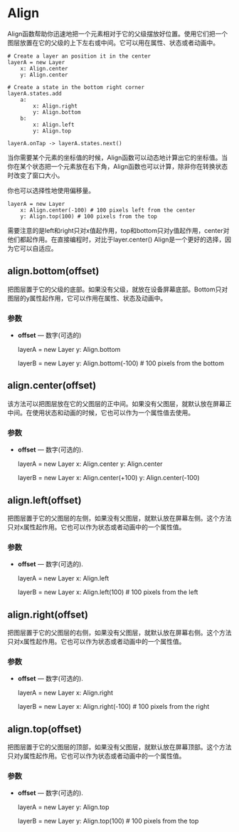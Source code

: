 # Align

Align函数帮助你迅速地把一个元素相对于它的父级摆放好位置。使用它们把一个图层放置在它的父级的上下左右或中间。它可以用在属性、状态或者动画中。

    # Create a layer an position it in the center 
    layerA = new Layer
        x: Align.center
        y: Align.center
     
    # Create a state in the bottom right corner 
    layerA.states.add
        a:
            x: Align.right
            y: Align.bottom
        b:
            x: Align.left
            y: Align.top

    layerA.onTap -> layerA.states.next()


当你需要某个元素的坐标值的时候，Align函数可以动态地计算出它的坐标值。当你在某个状态把一个元素放在右下角，Align函数也可以计算，除非你在转换状态时改变了窗口大小。

你也可以选择性地使用偏移量。

	layerA = new Layer
	    x: Align.center(-100) # 100 pixels left from the center 
	    y: Align.top(100) # 100 pixels from the top 

需要注意的是left和right只对x值起作用，top和bottom只对y值起作用，center对他们都起作用。在直接编程时，对比于layer.center() Align是一个更好的选择，因为它可以自适应。

<a id="align.bottom"></a>
## align.bottom(offset)

把图层置于它的父级的底部。如果没有父级，就放在设备屏幕底部。Bottom只对图层的y属性起作用，它可以作用在属性、状态及动画中。

### 参数

* **offset** — 数字(可选的)


    layerA = new Layer
        y: Align.bottom
     
    layerB = new Layer
        y: Align.bottom(-100) # 100 pixels from the bottom 

<a id="align.center"></a>
## align.center(offset)

该方法可以把图层放在它的父图层的正中间。如果没有父图层，就默认放在屏幕正中间。在使用状态和动画的时候，它也可以作为一个属性值去使用。

### 参数

* **offset** — 数字(可选的).


    layerA = new Layer
        x: Align.center
        y: Align.center
     
    layerB = new Layer
        x: Align.center(+100)
        y: Align.center(-100)

<a id="align.left"></a>
## align.left(offset)


把图层置于它的父图层的左侧，如果没有父图层，就默认放在屏幕左侧。这个方法只对x属性起作用。它也可以作为状态或者动画中的一个属性值。

### 参数

* **offset** — 数字(可选的).


    layerA = new Layer
        x: Align.left
     
    layerB = new Layer
        x: Align.left(100) # 100 pixels from the left 

<a id="align.right"></a>
## align.right(offset)

把图层置于它的父图层的右侧，如果没有父图层，就默认放在屏幕右侧。这个方法只对x属性起作用。它也可以作为状态或者动画中的一个属性值。

### 参数

* **offset** — 数字(可选的).


    layerA = new Layer
        x: Align.right
     
    layerB = new Layer
        x: Align.right(-100) # 100 pixels from the right 

<a id="align.top"></a>
## align.top(offset)

把图层置于它的父图层的顶部，如果没有父图层，就默认放在屏幕顶部。这个方法只对y属性起作用。它也可以作为状态或者动画中的一个属性值。

### 参数

* **offset** — 数字(可选的).


    layerA = new Layer
        y: Align.top
     
    layerB = new Layer
        y: Align.top(100) # 100 pixels from the top 